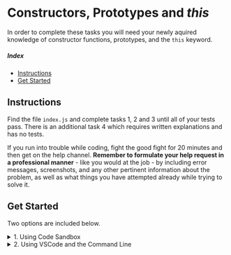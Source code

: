 # Constructors, Prototypes and _this_

In order to complete these tasks you will need your newly aquired knowledge of constructor functions, prototypes, and the `this` keyword.

##### Index

* [Instructions](#instructions)
* [Get Started](#get-started)

## Instructions

Find the file `index.js` and complete tasks 1, 2 and 3 until all of your tests pass.
There is an additional task 4 which requires written explanations and has no tests.

If you run into trouble while coding, fight the good fight for 20 minutes and then get on the help channel. __Remember to formulate your help request in a professional manner__ - like you would at the job - by including error messages, screenshots, and any other pertinent information about the problem, as well as what things you have attempted already while trying to solve it.

## Get Started

Two options are included below.

<details>
  <summary>1. Using Code Sandbox</summary>

  * Launch the sandbox using the link below.
  * Sign into Code Sandbox.
  * Fork the sandbox.
  * See your tests running on the "Browser" tab (NOT the "Tests" tab).
  * The way you'll submit your work will be by pasting a link to your fork into the submission form.

  [LAUNCH ON CODESANDBOX 🚀](https://codesandbox.io/s/github/LambdaSchool/JS-Exercise-Prototype?previewwindow=browser)

  <img alt='instructions Code Sandbox' src='./instructionsCodeSandbox.png'>
</details>

<details>
  <summary>2. Using VSCode and the Command Line</summary>

  1. Fork repo and add TL as collaborator on Github.
  1. Clone _your_ fork (not Lambda's repo by mistake!).
  1. `cd` into your newly cloned repository.
  1. Create a new branch by typing `git checkout -b <firstName-lastName>`.
  1. Install dependencies by typing `npm install`.
  1. Run tests by typing `npm run test:watch`.
  1. Work on your branch, push commits and create PR as usual.
  1. Make sure to commit often!!

  <img alt='instructions VSCode' src='./instructionsVScode.png'>
</details>

